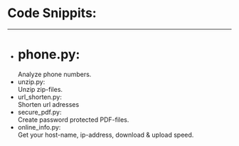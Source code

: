 # Code Snippits:
__________________________
- # phone.py:  
    Analyze phone numbers.  
- unzip.py:  
    Unzip zip-files.  
- url_shorten.py:  
    Shorten url adresses
- secure_pdf.py:  
    Create password protected PDF-files.
- online_info.py:  
    Get your host-name, ip-address, download & upload speed.
